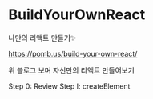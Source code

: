 # BuildYourOwnReact
나만의 리액트 만들기✨

https://pomb.us/build-your-own-react/

위 블로그 보며 자신만의 리액트 만들어보기

Step 0: Review
Step I: createElement